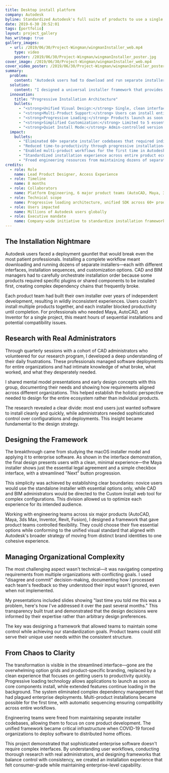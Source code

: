 ```yaml
---
title: Desktop install platform
company: Autodesk
byline: Standardized Autodesk's full suite of products to use a single install SDK
date: 2019-6-30 20:52:01
tags: [portfolio]
layout: project_gallery
has_writeup: true
gallery_images:
  - url: /2019/06/30/Project-Wingman/wingmanInstaller_web.mp4
    type: video
    poster: /2019/06/30/Project-Wingman/wingmanInstaller_poster.jpg
cover_image: /2019/06/30/Project-Wingman/wingmanInstaller_web.mp4
cover_video_poster: /2019/06/30/Project-Wingman/wingmanInstaller_poster.jpg
summary:
  problem:
    content: "Autodesk users had to download and run separate installers for every product they needed—each with different interfaces, interaction patterns, and customization options built by different teams. Installing a full Autodesk workflow meant managing dozens of separate installer experiences, each requiring user attention and decision-making. Users couldn't install multiple products together, and each installer blocked their work until fully complete."
  solution:
    content: "I designed a universal installer framework that provides one consistent experience across all Autodesk products. The same clean, simplified interface works whether users download a single product or install an entire multi-product suite. Advanced customization was moved to the separate Custom Install web tool, keeping the desktop experience focused and streamlined."
  innovation:
    title: "Progressive Installation Architecture"
    bullets:
      - "<strong>Unified Visual Design:</strong> Single, clean interface replaced 60+ different installer designs"
      - "<strong>Multi-Product Support:</strong> Users can install entire workflows in one session instead of managing separate installers"
      - "<strong>Progressive Loading:</strong> Products launch as soon as core components install, with secondary features loading in background"
      - "<strong>Simplified Customization:</strong> Limited to 5 essential checkboxes, with advanced options handled via web tool"
      - "<strong>Quiet Install Mode:</strong> Admin-controlled version prevents user modifications for enterprise deployments"
  impact:
    bullets:
      - "Eliminated 60+ separate installer codebases that required individual maintenance"
      - "Reduced time-to-productivity through progressive installation—users can start working while installation continues"
      - "Enabled multi-product workflows for the first time in Autodesk's history"
      - "Standardized installation experience across entire product ecosystem"
      - "Freed engineering resources from maintaining dozens of separate installer interfaces"
credits:
  - role: Role
    name: Lead Product Designer, Access Experience
  - role: Timeline
    name: 8 months
  - role: Collaborators
    name: Platform Engineering, 6 major product teams (AutoCAD, Maya, 3ds Max, Inventor, Revit, Fusion)
  - role: Technical scope
    name: Progressive loading architecture, unified SDK across 60+ products
  - role: Users impacted
    name: Millions of Autodesk users globally
  - role: Executive mandate
    name: Company-wide initiative to standardize installation framework
---
```


## The Installation Nightmare

Autodesk users faced a deployment gauntlet that would break even the most patient professionals. Installing a complete workflow meant downloading and running dozens of separate installers—each with different interfaces, installation sequences, and customization options. CAD and BIM managers had to carefully orchestrate installation order because some products required specific plugins or shared components to be installed first, creating complex dependency chains that frequently broke.

Each product team had built their own installer over years of independent development, resulting in wildly inconsistent experiences. Users couldn't install multiple products together, and each installer blocked productivity until completion. For professionals who needed Maya, AutoCAD, and Inventor for a single project, this meant hours of sequential installations and potential compatibility issues.

## Research with Real Administrators

Through quarterly sessions with a cohort of CAD administrators who volunteered for our research program, I developed a deep understanding of their daily frustrations. These professionals managed software deployments for entire organizations and had intimate knowledge of what broke, what worked, and what they desperately needed.

I shared mental model presentations and early design concepts with this group, documenting their needs and showing how requirements aligned across different organizations. This helped establish the holistic perspective needed to design for the entire ecosystem rather than individual products.

The research revealed a clear divide: most end users just wanted software to install cleanly and quickly, while administrators needed sophisticated control over configurations and deployments. This insight became fundamental to the design strategy.

## Designing the Framework

The breakthrough came from studying the macOS installer model and applying it to enterprise software. As shown in the interface demonstration, the final design presents users with a clean, minimal experience—the Maya installer shows just the essential legal agreement and a simple checkbox interface, with a streamlined "Next" button progression.

This simplicity was achieved by establishing clear boundaries: novice users would use the standalone installer with essential options only, while CAD and BIM administrators would be directed to the Custom Install web tool for complex configurations. This division allowed us to optimize each experience for its intended audience.

Working with engineering teams across six major products (AutoCAD, Maya, 3ds Max, Inventor, Revit, Fusion), I designed a framework that gave product teams controlled flexibility. They could choose their five essential options while conforming to the unified visual standard that aligned with Autodesk's broader strategy of moving from distinct brand identities to one cohesive experience.

## Managing Organizational Complexity

The most challenging aspect wasn't technical—it was navigating competing requirements from multiple organizations with conflicting goals. I used "disagree and commit" decision-making, documenting how I processed each team's feedback so they understood their input wasn't ignored, even when not implemented.

My presentations included slides showing "last time you told me this was a problem, here's how I've addressed it over the past several months." This transparency built trust and demonstrated that the design decisions were informed by their expertise rather than arbitrary design preferences.

The key was designing a framework that allowed teams to maintain some control while achieving our standardization goals. Product teams could still serve their unique user needs within the consistent structure.

## From Chaos to Clarity

The transformation is visible in the streamlined interface—gone are the overwhelming option grids and product-specific branding, replaced by a clean experience that focuses on getting users to productivity quickly. Progressive loading technology allows applications to launch as soon as core components install, while extended features continue loading in the background.
The system eliminated complex dependency management that had plagued enterprise deployments. Multi-product installations became possible for the first time, with automatic sequencing ensuring compatibility across entire workflows.

Engineering teams were freed from maintaining separate installer codebases, allowing them to focus on core product development. The unified framework became critical infrastructure when COVID-19 forced organizations to deploy software to distributed home offices.

This project demonstrated that sophisticated enterprise software doesn't require complex interfaces. By understanding user workflows, conducting thorough research with real administrators, and designing frameworks that balance control with consistency, we created an installation experience that felt consumer-grade while maintaining enterprise-level capability.
